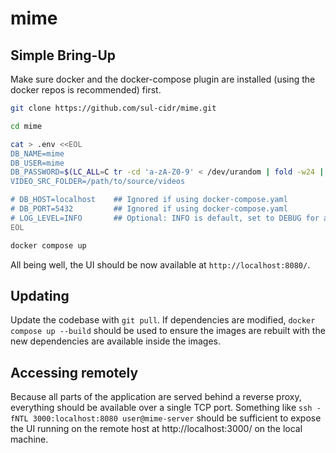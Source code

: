 # mime


## Simple Bring-Up

Make sure docker and the docker-compose plugin are installed (using the docker repos is recommended) first.

```sh
git clone https://github.com/sul-cidr/mime.git

cd mime

cat > .env <<EOL
DB_NAME=mime
DB_USER=mime
DB_PASSWORD=$(LC_ALL=C tr -cd 'a-zA-Z0-9' < /dev/urandom | fold -w24 | head -n 1)
VIDEO_SRC_FOLDER=/path/to/source/videos

# DB_HOST=localhost    ## Ignored if using docker-compose.yaml
# DB_PORT=5432         ## Ignored if using docker-compose.yaml
# LOG_LEVEL=INFO       ## Optional: INFO is default, set to DEBUG for additional logging
EOL

docker compose up
```

All being well, the UI should be now available at `http://localhost:8080/`.


## Updating

Update the codebase with `git pull`.  If dependencies are modified, `docker compose up --build` should be used to ensure the images are rebuilt with the new dependencies are available inside the images.


## Accessing remotely

Because all parts of the application are served behind a reverse proxy, everything should be available over a single TCP port.  Something like `ssh -fNTL 3000:localhost:8080 user@mime-server` should be sufficient to expose the UI running on the remote host at http://localhost:3000/ on the local machine.

